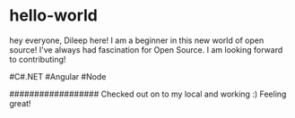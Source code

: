 # hello-world
hey everyone,
Dileep here! I am a beginner in this new world of open source!
I've always had fascination for Open Source. I am looking forward to contributing!

#C#.NET
#Angular
#Node

##################
Checked out on to my local and working :)
Feeling great!

